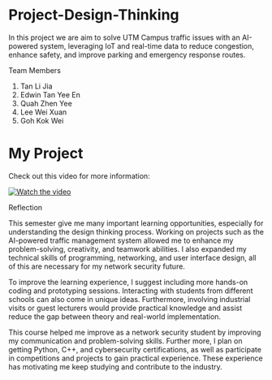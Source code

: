 # Project-Design-Thinking

In this project we are aim to solve UTM Campus traffic issues with an AI-powered system, leveraging IoT and real-time data to reduce congestion, enhance safety, and improve parking and emergency response routes.

Team Members

1. Tan Li Jia
2. Edwin Tan Yee En
3. Quah Zhen Yee
4. Lee Wei Xuan
5. Goh Kok Wei

# My Project

Check out this video for more information:

[![Watch the video](https://img.youtube.com/vi/ibmbXXh5H2E/maxresdefault.jpg)](https://youtu.be/ibmbXXh5H2E?si=HaRhpVLN8OEPkVBp)

   
Reflection

This semester give me many important learning opportunities, especially for understanding the design thinking process. Working on projects such as the AI-powered traffic management system allowed me to enhance my problem-solving, creativity, and teamwork abilities. I also expanded my technical skills of programming, networking, and user interface design, all of this are necessary for my network security future.

To improve the learning experience, I suggest including more hands-on coding and prototyping sessions. Interacting with students from different schools can also come in unique ideas. Furthermore, involving industrial visits or guest lecturers would provide practical knowledge and assist reduce the gap between theory and real-world implementation.

This course helped me improve as a network security student by improving my communication and problem-solving skills. Further more, I plan on getting Python, C++, and cybersecurity certifications, as well as participate in competitions and projects to gain practical experience. These experience has motivating me keep studying and contribute to the industry.
